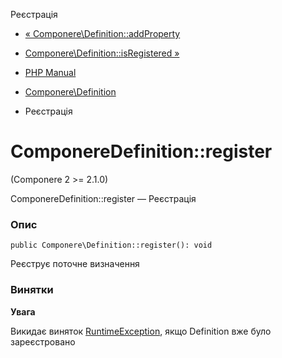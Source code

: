 Реєстрація

-   [« Componere\\Definition::addProperty](componere-definition.addproperty.html)
    
-   [Componere\\Definition::isRegistered »](componere-definition.isregistered.html)
    
-   [PHP Manual](index.html)
    
-   [Componere\\Definition](class.componere-definition.html)
    
-   Реєстрація
    

# ComponereDefinition::register

(Componere 2 >= 2.1.0)

ComponereDefinition::register — Реєстрація

### Опис

```methodsynopsis
public Componere\Definition::register(): void
```

Реєструє поточне визначення

### Винятки

**Увага**

Викидає виняток [RuntimeException](class.runtimeexception.html), якщо Definition вже було зареєстровано